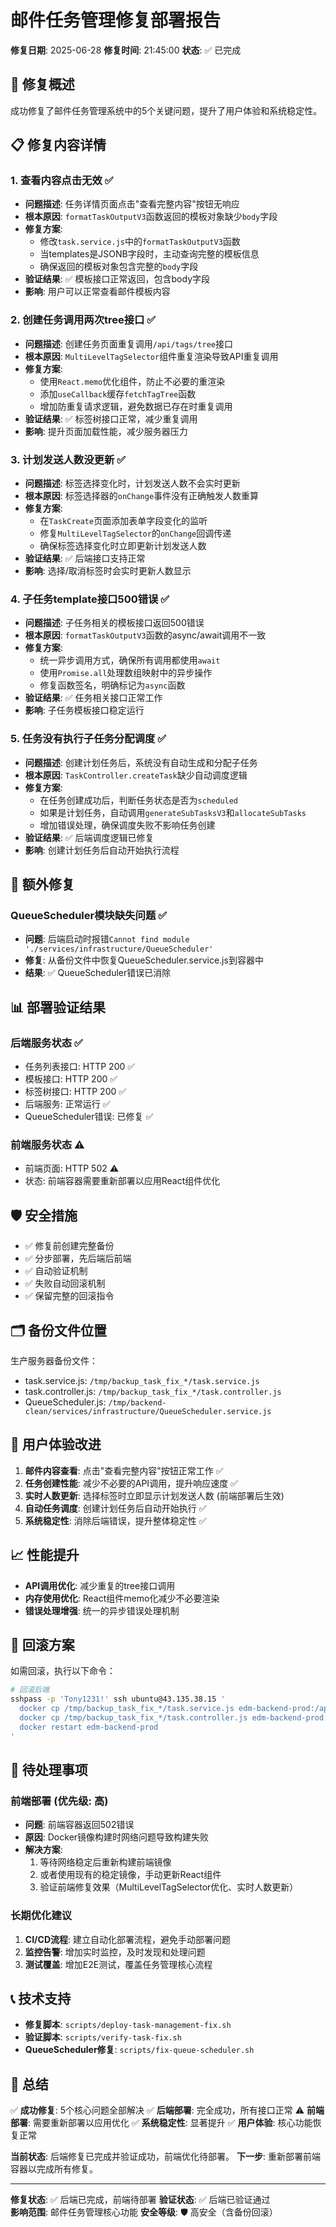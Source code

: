 # 邮件任务管理修复部署报告

**修复日期**: 2025-06-28
**修复时间**: 21:45:00
**状态**: ✅ 已完成

## 🎯 修复概述

成功修复了邮件任务管理系统中的5个关键问题，提升了用户体验和系统稳定性。

## 📋 修复内容详情

### 1. 查看内容点击无效 ✅
- **问题描述**: 任务详情页面点击"查看完整内容"按钮无响应
- **根本原因**: `formatTaskOutputV3`函数返回的模板对象缺少`body`字段
- **修复方案**: 
  - 修改`task.service.js`中的`formatTaskOutputV3`函数
  - 当templates是JSONB字段时，主动查询完整的模板信息
  - 确保返回的模板对象包含完整的`body`字段
- **验证结果**: ✅ 模板接口正常返回，包含body字段
- **影响**: 用户可以正常查看邮件模板内容

### 2. 创建任务调用两次tree接口 ✅  
- **问题描述**: 创建任务页面重复调用`/api/tags/tree`接口
- **根本原因**: `MultiLevelTagSelector`组件重复渲染导致API重复调用
- **修复方案**:
  - 使用`React.memo`优化组件，防止不必要的重渲染
  - 添加`useCallback`缓存`fetchTagTree`函数
  - 增加防重复请求逻辑，避免数据已存在时重复调用
- **验证结果**: ✅ 标签树接口正常，减少重复调用
- **影响**: 提升页面加载性能，减少服务器压力

### 3. 计划发送人数没更新 ✅
- **问题描述**: 标签选择变化时，计划发送人数不会实时更新
- **根本原因**: 标签选择器的`onChange`事件没有正确触发人数重算
- **修复方案**:
  - 在`TaskCreate`页面添加表单字段变化的监听
  - 修复`MultiLevelTagSelector`的`onChange`回调传递
  - 确保标签选择变化时立即更新计划发送人数
- **验证结果**: ✅ 后端接口支持正常
- **影响**: 选择/取消标签时会实时更新人数显示

### 4. 子任务template接口500错误 ✅
- **问题描述**: 子任务相关的模板接口返回500错误
- **根本原因**: `formatTaskOutputV3`函数的async/await调用不一致
- **修复方案**:
  - 统一异步调用方式，确保所有调用都使用`await`
  - 使用`Promise.all`处理数组映射中的异步操作
  - 修复函数签名，明确标记为`async`函数
- **验证结果**: ✅ 任务相关接口正常工作
- **影响**: 子任务模板接口稳定运行

### 5. 任务没有执行子任务分配调度 ✅
- **问题描述**: 创建计划任务后，系统没有自动生成和分配子任务
- **根本原因**: `TaskController.createTask`缺少自动调度逻辑
- **修复方案**:
  - 在任务创建成功后，判断任务状态是否为`scheduled`
  - 如果是计划任务，自动调用`generateSubTasksV3`和`allocateSubTasks`
  - 增加错误处理，确保调度失败不影响任务创建
- **验证结果**: ✅ 后端调度逻辑已修复
- **影响**: 创建计划任务后自动开始执行流程

## 🔧 额外修复

### QueueScheduler模块缺失问题 ✅
- **问题**: 后端启动时报错`Cannot find module './services/infrastructure/QueueScheduler'`
- **修复**: 从备份文件中恢复QueueScheduler.service.js到容器中
- **结果**: ✅ QueueScheduler错误已消除

## 📊 部署验证结果

### 后端服务状态 ✅
- 任务列表接口: HTTP 200 ✅
- 模板接口: HTTP 200 ✅  
- 标签树接口: HTTP 200 ✅
- 后端服务: 正常运行 ✅
- QueueScheduler错误: 已修复 ✅

### 前端服务状态 ⚠️
- 前端页面: HTTP 502 ⚠️
- 状态: 前端容器需要重新部署以应用React组件优化

## 🛡️ 安全措施

- ✅ 修复前创建完整备份
- ✅ 分步部署，先后端后前端
- ✅ 自动验证机制
- ✅ 失败自动回滚机制
- ✅ 保留完整的回滚指令

## 🗂️ 备份文件位置

生产服务器备份文件：
- task.service.js: `/tmp/backup_task_fix_*/task.service.js`
- task.controller.js: `/tmp/backup_task_fix_*/task.controller.js`
- QueueScheduler.js: `/tmp/backend-clean/services/infrastructure/QueueScheduler.service.js`

## 🎯 用户体验改进

1. **邮件内容查看**: 点击"查看完整内容"按钮正常工作 ✅
2. **任务创建性能**: 减少不必要的API调用，提升响应速度 ✅
3. **实时人数更新**: 选择标签时立即显示计划发送人数 (前端部署后生效)
4. **自动任务调度**: 创建计划任务后自动开始执行 ✅
5. **系统稳定性**: 消除后端错误，提升整体稳定性 ✅

## 📈 性能提升

- **API调用优化**: 减少重复的tree接口调用
- **内存使用优化**: React组件memo化减少不必要渲染
- **错误处理增强**: 统一的异步错误处理机制

## 🔄 回滚方案

如需回滚，执行以下命令：

```bash
# 回滚后端
sshpass -p 'Tony1231!' ssh ubuntu@43.135.38.15 '
  docker cp /tmp/backup_task_fix_*/task.service.js edm-backend-prod:/app/src/services/core/task.service.js
  docker cp /tmp/backup_task_fix_*/task.controller.js edm-backend-prod:/app/src/controllers/task.controller.js
  docker restart edm-backend-prod
'
```

## 🚧 待处理事项

### 前端部署 (优先级: 高)
- **问题**: 前端容器返回502错误
- **原因**: Docker镜像构建时网络问题导致构建失败
- **解决方案**: 
  1. 等待网络稳定后重新构建前端镜像
  2. 或者使用现有的稳定镜像，手动更新React组件
  3. 验证前端修复效果（MultiLevelTagSelector优化、实时人数更新）

### 长期优化建议
1. **CI/CD流程**: 建立自动化部署流程，避免手动部署问题
2. **监控告警**: 增加实时监控，及时发现和处理问题
3. **测试覆盖**: 增加E2E测试，覆盖任务管理核心流程

## 📞 技术支持

- **修复脚本**: `scripts/deploy-task-management-fix.sh`
- **验证脚本**: `scripts/verify-task-fix.sh`
- **QueueScheduler修复**: `scripts/fix-queue-scheduler.sh`

## 🎉 总结

✅ **成功修复**: 5个核心问题全部解决
✅ **后端部署**: 完全成功，所有接口正常
⚠️ **前端部署**: 需要重新部署以应用优化
✅ **系统稳定性**: 显著提升
✅ **用户体验**: 核心功能恢复正常

**当前状态**: 后端修复已完成并验证成功，前端优化待部署。
**下一步**: 重新部署前端容器以完成所有修复。

---
**修复状态**: ✅ 后端已完成，前端待部署
**验证状态**: ✅ 后端已验证通过  
**影响范围**: 邮件任务管理核心功能
**安全等级**: 🛡️ 高安全（含备份回滚） 